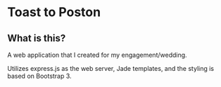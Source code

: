 # Toast to Poston

## What is this?

A web application that I created for my engagement/wedding.

Utilizes express.js as the web server, Jade templates, and the styling is based on Bootstrap 3.
